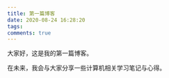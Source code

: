 ```yaml
---
title: 第一篇博客
date: 2020-08-24 16:28:20
tags:
comments: true
---
```


大家好，这是我的第一篇博客。



在未来，我会与大家分享一些计算机相关学习笔记与心得。